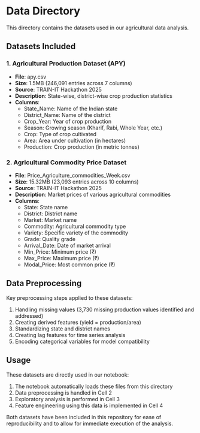 # Data Directory

This directory contains the datasets used in our agricultural data analysis.

## Datasets Included

### 1. Agricultural Production Dataset (APY)
- **File**: apy.csv
- **Size**: 1.5MB (246,091 entries across 7 columns)
- **Source**: TRAIN-IT Hackathon 2025
- **Description**: State-wise, district-wise crop production statistics
- **Columns**:
  - State_Name: Name of the Indian state
  - District_Name: Name of the district
  - Crop_Year: Year of crop production
  - Season: Growing season (Kharif, Rabi, Whole Year, etc.)
  - Crop: Type of crop cultivated
  - Area: Area under cultivation (in hectares)
  - Production: Crop production (in metric tonnes)

### 2. Agricultural Commodity Price Dataset
- **File**: Price_Agriculture_commodities_Week.csv
- **Size**: 15.32MB (23,093 entries across 10 columns)
- **Source**: TRAIN-IT Hackathon 2025
- **Description**: Market prices of various agricultural commodities
- **Columns**:
  - State: State name
  - District: District name
  - Market: Market name
  - Commodity: Agricultural commodity type
  - Variety: Specific variety of the commodity
  - Grade: Quality grade
  - Arrival_Date: Date of market arrival
  - Min_Price: Minimum price (₹)
  - Max_Price: Maximum price (₹)
  - Modal_Price: Most common price (₹)

## Data Preprocessing
Key preprocessing steps applied to these datasets:
1. Handling missing values (3,730 missing production values identified and addressed)
2. Creating derived features (yield = production/area)
3. Standardizing state and district names
4. Creating lag features for time series analysis
5. Encoding categorical variables for model compatibility

## Usage
These datasets are directly used in our notebook:
1. The notebook automatically loads these files from this directory
2. Data preprocessing is handled in Cell 2
3. Exploratory analysis is performed in Cell 3
4. Feature engineering using this data is implemented in Cell 4

Both datasets have been included in this repository for ease of reproducibility and to allow for immediate execution of the analysis.
